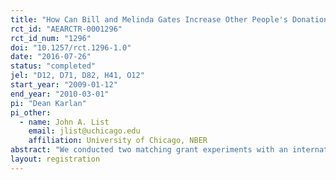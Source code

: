 ```yaml
---
title: "How Can Bill and Melinda Gates Increase Other People's Donations to Fund Public Goods?"
rct_id: "AEARCTR-0001296"
rct_id_num: "1296"
doi: "10.1257/rct.1296-1.0"
date: "2016-07-26"
status: "completed"
jel: "D12, D71, D82, H41, O12"
start_year: "2009-01-12"
end_year: "2010-03-01"
pi: "Dean Karlan"
pi_other:
  - name: John A. List
    email: jlist@uchicago.edu
    affiliation: University of Chicago, NBER
abstract: "We conducted two matching grant experiments with an international development charity. The first and primary experiment tests a matching grant from the Bill and Melinda Gates Foundation (BMGF) compared to a matching grant from an anonymous donor. The second, auxiliary experiment, establishes that the matching grant from BMGF in this context does generate further donations compared to a control. We find that naming BMGF as the matching donor raises more money, both compared to an anonymous donor and compared to control. In a key result, we find that the effect persists after the matching period, and that the naming-BMGF effect is heterogeneous—largest for donors who previously gave to other poverty-oriented charities. Combining this with a survey of representative Americans that shows a correlation between giving to poverty charities and familiarity with the BMGF, we conclude that the matching gift here primarily works through a quality signal mechanism. "
layout: registration
---
```


